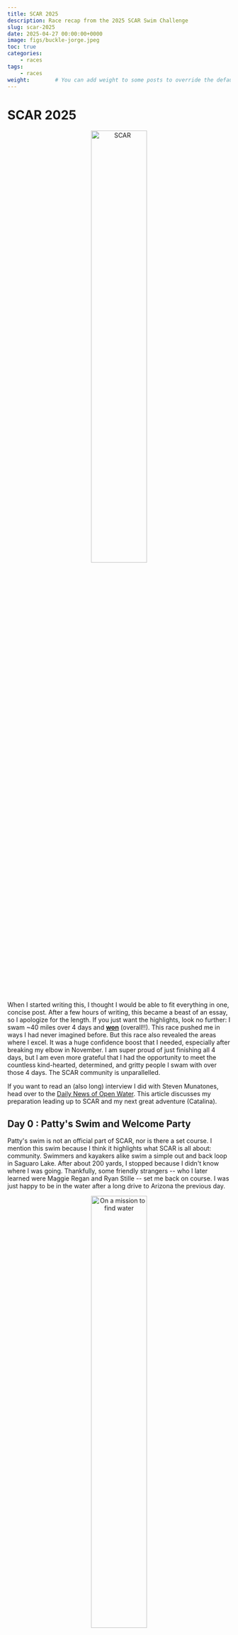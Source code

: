 ```yaml
---
title: SCAR 2025
description: Race recap from the 2025 SCAR Swim Challenge 
slug: scar-2025
date: 2025-04-27 00:00:00+0000
image: figs/buckle-jorge.jpeg
toc: true
categories:
    - races
tags:
    - races
weight:        # You can add weight to some posts to override the default sorting (date descending)
---
```


# SCAR 2025

<p align="center">
  <img alt="SCAR" src="figs/SCAR-sign.jpeg" width="50%">
</p>

When I started writing this, I thought I would be able to fit everything in one, concise post. After a few hours of writing, this became a beast of an essay, so I apologize for the length. If you just want the highlights, look no further: I swam ~40 miles over 4 days and [**won**](https://www.webscorer.com/seriesresult?seriesid=387371) (overall!!). This race pushed me in ways I had never imagined before. But this race also revealed the areas where I excel. It was a huge confidence boost that I needed, especially after breaking my elbow in November. I am super proud of just finishing all 4 days, but I am even more grateful that I had the opportunity to meet the countless kind-hearted, determined, and gritty people I swam with over those 4 days. The SCAR community is unparallelled. 

If you want to read an (also long) interview I did with Steven Munatones, head over to the [Daily News of Open Water](https://dailynewsofopenwaterswimming.com/corey-murphey-reflects-on-winning-the-scar-buckle/). This article discusses my preparation leading up to SCAR and my next great adventure (Catalina). 

## Day 0 : Patty's Swim and Welcome Party

Patty's swim is not an official part of SCAR, nor is there a set course. I mention this swim because I think it highlights what SCAR is all about: community. Swimmers and kayakers alike swim a simple out and back loop in Saguaro Lake. After about 200 yards, I stopped because I didn't know where I was going. Thankfully, some friendly strangers -- who I later learned were Maggie Regan and Ryan Stille -- set me back on course. I was just happy to be in the water after a long drive to Arizona the previous day.  

<p align="center">
  <img alt="On a mission to find water" src="figs/pattyswim-1.jpeg" width="50%">
</p>

My mom, Jill, and my friend Amie also swam at Patty's swim. Amie, a triathlete, braved the cold water (in a wetsuit, of course). My mom, being the safety-oriented physician she is, wore a black Stanford cap in my honor. One of these days, she will learn about visibility in open water 🤦‍♀️. On my way back from what I think was the "island" we were told to swim to, I met up with Amie and my mom. We swam back to the dock and braved the rocky exit from the water. There are lots of prickly and spiky things in Arizona. Just keep that in mind when you decide to walk barefoot on a rocky path. 

After the swim, Amie, my mom, and I went back to our AirBnB to relax and pack for the coming days while also staying out of the very hot Arizona sun. As Colaradans, we were very unprepared for 90+F degree temperatures. Being me, I brought an abundance of black clothing that was way too warm for the Arizona weather. 

<p align="center">
  <img alt="The best crew" src="figs/crew.jpeg" width="50%">
</p>

Patty's swim also marked 5 months to the day post elbow fracture, which I acquired walking across a parking lot... as if you needed further evidence that I am a swimmer who can't walk on land. This is just to illustrate that even the lead up to this event was a challenge. I had to rebuild my endurance base in January through kicking and dealt with some hand numbness from ulnar nerve impingement throughout the bulk of my training. My elbow is fine now. And I firmly believe that my elbow fracture ultimately helped me. I had to revise my stroke mechanics, strength training, and training volume, which all helped me get through some of the heavier weeks of training leading up to SCAR. 

#### Party time! 

<p align="center">
  <img alt="map + me" src="figs/map+me.jpeg" width="50%">
</p>

Kent (the race organizer) hosts a welcome party at his incredible house the evening before SCAR begins. There was a band, swag, good lasagna, and a motivational speaker (Chris Dorris). More importantly, the vibes were incredible (I cannot believe I just wrote the word "vibes"). I was surrounded by so many successful channel swimmers with remarkable swimming resumes. It was amazing to hear all of their stories and meet the people I would be swimming with over the subsequent days. Amie found her people (she is British, but identifies as Aussie because why not?)

If I'm honest, this is when my imposter syndrome set in a bit. While I have swum since I was in diapers, SCAR would be my first attempt at anything longer than a 10k in open water. Being surrounded by so many swimmers who have swum A LOT further than I have was a bit intimidating. But I remained excited to learn from them over the following few days.

<p align="center">
  <img alt="Swag" src="figs/goodies2.jpeg" width="50%">
</p>


Amie, my unofficial social media manager, made me take the obligatory check-in pictures. So please enjoy. 

<p align="center">
  <img alt="Wave 3" src="figs/wave3-list.jpeg" width="50%">
</p>

As the party wrapped up, we escaped back to our AirBnB to pack for day 1! My four day long SCAR adventure was set to begin in just under 12 hours.

## Day 1: Saguaro (~8.5 miles)

<p align="center">
  <img alt="Saguaro Map" src="figs/saguaro-map.png" width="80%">
</p>

SCAR begins! Check-in began at 7:30 am. As a chronic early person, I arrived at 7:10 am after a 30 minute drive from our home base in Mesa, AZ. In hindsight, my early arrival set me up for an even longer day than I needed, but I would have been much more anxious had I arrived any later. That said, I was proud of myself for only arriving 20 minutes early. 18 year old Corey would have insisted on arriving an hour early (my apologies to everyone who knew me and had to deal with me when I was a teenager). 

<p align="center">
  <img alt="saguaro-car" src="figs/saguaro-car.jpeg" width="45%">
&nbsp; &nbsp; &nbsp;
  <img alt="Check In" src="figs/checkin.jpeg" width="45%">
</p>

Kent and his team of volunteers do a phenomenal job of getting the kayakers and swimmers to where the need to be each day. They have to get 40 kayaks, 40 swimmers, and 40 kayakers from a meeting area to the swim start each day. The swim starts were largely inaccessible by car, so we met near the finish and boated up to the starts. To do that, the volunteers daisy-chain the kayaks and pull them behind pontoon boats that carry the swimmers and their kayakers. This takes time, especially with pontoon boats. With only a few boats available, on day 1, it took about 2.5 hours to carry waves one and two up to a staging area near the start. 

<p align="center">
  <img alt="Saguaro" src="figs/saguaro.jpeg" width="50%">
</p>

Since desitin (aka diaper cream, the sunscreen of choice for open water swimmmers) is extremely messy, the organizers asked us not to put it on before we got to the staging area to protect the boats' upholstery. We were told that we would have ample time to lube up at the staging area once we got there. However, because it had taken wave 3 so long to get from the docks to the staging area, we were given less than 5 minutes. This meant I had to rush to put on desitin. I missed a few spots. I also didn't have time to help my mom set up the kayak (e.g., tethering bottles, loading dry bags, setting up a camera). I think we faired okay given the rush, but I definitely took this rush as a lesson for the following days: **Be prepared to have only a few minutes before the start. Put on a layer of sunscreen before you get on the boats just in case. Bring fewer things on the kayak to facilitate faster setup.**

<p align="center">
  <img alt="Sunburn" src="figs/sunburn.jpeg" width="50%">
</p>

It seemed like I had barely gotten off the boat before I had to get back on. Pirate, one of the volunteer boat captains, took us about 1 mile upstream from the staging area to the start buoys - red buoys that sit in front of the dam between Saguaro and Canyon lakes. Meanwhile, our kayakers paddled from the staging area to start. We would meet up with them somewhere between the start and the staging area. Pirate told us that we were to jump off the boats into water (of unknown temperature) when he said go. We were to swim about 10 meters to the buoys, put one hand on the buoys and raise the other in the air, then Kent (on another boat) would tell us to go when all of our hands were in the air. So I jumped, put one hand on the buoy and the other in the air, and heard go! So I went! 

My wave -- Ildiko Szekely, Susan McKay, and Alain Simac -- started fast. Ildy took off immediately, which was expected given how fast she is in the pool. Since drafting isn't allowed in these races, I just focused on settling into a rhythm as quickly as possible rather than trying to swim in Ildy's draft. Kent had warned us there was a shallow rock about 400 meters downstream from the start and to veer right of the rock to avoid it. So I tried to stay near the right wall of the canyon as best I could. Since I didn't know how I would handle the open water elements and the distance (independently, I had confidence I could handle each), I took my time at the start. I had a long four days ahead of me. After about 800 yards, I found my mom (my kayaker) and let her take control of the navigation. 

*Now for the biggest disclaimer of this post: I lose all sense of time and distance when I swim. Sometimes 5 minutes feels like 4 hours; sometimes 4 hours feels like 5 minutes. So take any claim I make about how long something took with a grain of salt. I don't know what I'm talking about.*

The first half of this swim was relatively uneventful. I fed as planned: 10 oz of Infinit Go Far mix every 30 mins, 2-3 Clif Shot Blocs every 90 minutes. This plan seemed to work. The Shot Blocs revived me a bit (yay, caffeine!). I thought about my breathing pattern: 2 breaths to the right, 1 to the left when. This was the pattern I tried to stick with the whole race. I got comfortable with swimming through short-lived and extremely cold currents. I don't know what menopause feels like (yet), but I'd imagine the hot flashes were a bit like what I felt in Saguaro. 

About halfway (or what I thought was halfway), boat traffic picked up a bit. Fortuntely, we were out of the narrow canyon portion of the swim and the boats were giving us a great deal of space. While there was some wake, it wasn't terrible. I timed my stroke to the waves and continued on. 

At one point, I nearly swam into some brush. That was a bit creepy. I was worried about snakes. We had been warned that sometimes rattlesnakes make their way into the lake (they can swim!). And, if I were a snake, I would live in that brush. But again, my mom corrected my line and I put the brush and the snakes out of my mind as quickly as I could.

On the boat ride out, Patty told us to look out for a big rock on the right shore -- that would be our sign we were about to go through the last slot canyon before entering the main lake where the finish was. I didn't see this rock. Around the time I think I passed it, my mom moved me a bit closer to the shore, paddling on my right side to protect me from boats and wake. Unfortunately, on one particular corner, we got a bit too close and I nearly grounded myself on some shallow rocks. So I think I was a bit too distracted to see the big rock, which was probably good. I learned over the following days it is better to not know where you are in these swims than to know. Sometimes ignorance is bliss. 

Then came the long stretch. Since I hadn't seen the rock yet, I thought I had a fair bit of swimming left. It was around this time that I started to worry about my mom. After one feed, she got about 50 meters behind me. I sighted to the nearest canyon wall, but was a bit concerned about her. That was the only time all week I got more than 10 meters away from her. I ended up doing backstroke for a bit to figure out what was going on. After the race, I found out that her shoes had melted and were sticking to the kayaks pedals. She was taking off her shoes so that she could pedal in her socks. 

Then she started looking around a lot - up, down, left, right. It looked like she was lost or bonking. I missed a feed somewhere in this section. This is the only time in the race where I was legitimately worried about my mom. I thought we had another canyon section to swim through - we were still a ways away from the finish. If she was bonking already, we were in trouble.

But then we turned a sharp, blind left corner and I saw the red finish buoys 25 meters ahead. I had a bit left in the tank (see: I thought we had about 4 more miles to go) so I sprinted to the buoys near the finish boats (note to self: next time sprint to the nearest buoy, not the one that's closest to the boat...). As I touched the buoy, I lifted my head to hear Kent on a megaphone saying "Nice job, Corey!" 

I swam to the finish boats that would take us back to the parking area while the kayakers kayaked (more!!) across the body of the lake. It was only an extra 1/2 mile for them, but I felt for my mom who was already having a rough day and had to kayak even more. That said, she didn't complain. 

<p align="center">
  <img alt="Day 1 complete" src="figs/saguaro-finish.jpeg" width="50%">
</p>

All in all, it was a great start to the week. Finishing that distance gave me a great deal of confidence going into the second day. I felt like I had handled the open water elements well, fed sufficiently, and didn't over-exert myself. 

> **3:15, 2nd place Stage 1, 2nd place OA**


### Highlights
- Survived my longest open water swim to date
- Feed plan seemed to work well
- Kept calm even in cold currents
- Stroke thrived in boat wake
- Minimal soreness! 
- Burritos at the finish 

### Lowlights
- Melted shoes and getting separated from the kayak for a bit
- Missed a feed
- Air temp! It was a hot day for the kayakers
- Rushed start = not enough time to put on sunscreen = bad cap tan 
- Brought wayyy to much stuff with us. Needed to consolidate for the next days
- Amie wasn't able to get on the support boats. We had hoped she would be able to spectate, but it wasn't to be. 

## Day 2: Canyon (~9 miles)

<p align="center">
  <img alt="Canyon map" src="figs/canyon-map.png" width="80%">
</p>

Everyone told me that Canyon is the prettiest and their favorite swim of SCAR. So I was excited for this day. Since I felt pretty good, I wanted to try to push a bit more. I knew I could finish the distance, so I wanted to try to do it a bit faster. 


<p align="center">
  <img alt="Canyon meetup" src="figs/canyon-start.jpeg" width="50%">
</p>

The meeting point for Canyon is a bit further from Mesa -- a 45 minute drive instead the 30 mins to Saguaro. That morning, we had to pack up and check out of our AirBnB to prepare for the move to the Apache Lake Resort later that afternoon. So we arrived at the meeting point around 7:20. I was better prepared with food, water, and a layer of sunscreen after learning my lesson at Saguaro. I was prepared to wait around for hours today. First major lesson of SCAR: adapt each day! 

Fortunately, things went a bit quicker before the Canyon start. After about 45 minutes, I was on a boat to the start! And it was a fast boat! We got to the staging area before wave 1 had departed, leaving ample time to lube up with more sunscreen, desitin, and lanolin. I was so grateful for the extra time. But it wasn't too much extra time... just enough to lube up, pack up the kayak, and mentally prepare for the day. 

<p align="center">
  <img alt="SCAR flag" src="figs/SCAR-flag.jpeg" width="50%">
</p>

At the end of each day, Kent adjusts the waves so that swimmers be with other swimmers approximately their speed. So Wave 3 got a bit bigger -- now Maggie, Ryan, Jorge, and Stefan joined Ildy, Sue, and me. The ride up to the start was gorgeous. I tried to take in as much as possible, but alas even those gorgeous images are fading. 

<p align="center">
  <img alt="Posing for the camera in my desitin" src="figs/canyon-pose2.jpeg" width="50%">
</p>

The start procedure was the same as Saguaro -- hop off the boat, swim to the buoys, raise your hand in the air, listen for Kent to say "go!" We were all pros at this by now. As expected, Ildy took off. But on this day, I decided I was going to stay with her until I couldn't. Since the wave spacing was a bit shorter, we immediately starting making our way through the previous waves around the same time we found our kayakers. 

Side note: Ildy's kayaker was Chris Morgan, who was the assistant coach at Stanford when I was manager of the women's team. The world is incredibly small.  It was so cool to be able to swim alongside someone I worked with 13 years prior. 

Around 2 miles in, Ildy and I had moved to the front of the previous waves. We were swimming in parallel at that point. I felt good so I decided to move to the front. In retrospect, it was too early to do this, but race tactics are not my strength. As I made the pass to go around Ildy, my mom started screaming at me. Internally, I thought "I am passing someone, could you not scream at me please?" But she was just trying to get my attention so I would look at the speedboat that was floating alongside us. My dear friend Amie, whom we had left behind at the parking lot, was piloting a speed boat. My initial thought was "Huh... whose boat did Amie steal?" For the record, Amie didn't steal a boat; she rented one from the local marina. And then she followed the race for about 40 minutes, taking incredible pictures and being the all-around joy of a human she is. I think seeing Amie revived me quite a bit, so I kept pushing. 

<p align="center">
  <img alt="Canyon Swimming" src="figs/canyon-stroke5-perfect.jpeg" width="50%">
</p>

I then led the race for the next 5-6 miles. I found this stressful. I started shorting my feeds because I could see Ildy right behind me at every feed. While I am a competitive person, I don't love feeling competitive. I'd rather just push myself than race other people. No shame or judgement to people who like racing. It's just not my favorite part of sport. And shorting feeds during long swims like this is a massive mistake. Taking an extra few seconds to gulp down a few extra calories can make the difference betweeen bonking and not. And I definitely bonked.

Since I didn't know where I was for most of the previous day, on the boatride to the start, I had tried to commit to memory some landmarks that could help me figure out where to time efforts. This was also a mistake. I kept thinking I was near the finish when we still had 2ish miles left. Ildy started to creep up on me with 1.5 miles to go. At the same time, boat traffic became intolerable. There were speed boats doing circles around us and jet skis flying by on narrow corners. With 1 mile to go, I heard Chris and my mom screaming and pointing at Ildy and me. With one breath to my left, I saw the world's biggest river boat (you know the ones with 3 decks that you'd expect to read about in a Mark Twain novel?). I have since learned that this party boat was called "Dolly." The wake was so big that I had to swim perpendicular to the boat (and the direction I was supposed to be going) to avoid getting sucked into the side of the boat. 

This was also when Ildy passed me. A bit rattled by our encounter with Dolly, bonking because of the shorted feeds, and with my triceps on fire, I had nothing left in the tank. I just needed to finish. I had some hope I could catch Ildy on the finishing stretch -- about 1000 yards from the corner to the finishing buoys. But, alas, I had burned my matches for the day. And then promptly grounded myself on some rocks near the turn. Ildy hammered for the last mile, rightfully putting me in my place. I was gassed at the finish. I guess given how hard I had swum most of the day, I was relatively okay. My triceps were sore, but I knew I could still tackle the beast, Apache, the next day. 

Ildy and I floated (by boat) back to the parking area. I then immediately got in the car to drive to the infamous Apache Lake Resort. We were told to avoid going back to Mesa due to road closures and to avoid driving to Apache in the dark. I didn't really understand why until we were sliding around on a 12% grade dirt road in my AWD SUV with a dirt road traction mode. That was a bit scary! Thank goodness I read the race emails and advice before driving to Apache! 

> **3:06, 2nd place Stage 2, 2nd place OA**

### Highlights
- Led the race most of the day
- Felt strong, even in boat wake and wind chop
- Amie "stole" a boat and met us on the lake
- Weather was much better
- Swimming alongside Ildy and Chris all day
- Handling higher paces over longer efforts
- Felt in sync with my mom today. We worked well together 

### Lowlights
- Boat traffic
- Dolly, the giant river boat
- Bonking, likely because of shorted feeds
- Tricep pain toward the end
- Getting "touched out" (well, from 1 mile out but still...)

## Day 3: Apache (~14.2 miles, but some say up to 17 miles)
<p align="center">
  <img alt="Apache map" src="figs/apache-map.png" width="80%">
</p>


Pre-SCAR, if you had asked me what I was most scared of, I would have said Apache. "Scared" might not be the right word. I just had a lot of questions about how I would handle it. Apache is known for its extremely cold start, brutal winds that cause kayaks to get separated from the swimmers, and non-trivial length. I had mentally prepared to be swimming for around 8 hours, but that is about 3x the duration of my longest swim pre-SCAR. I didn't know how my stomach would handle 8 hours of non-solid food. I didn't know how I would handle 8 hours of 60ish degree water. All of this is to say, I had a lot of questions about Apache going into it. So I focused on controlling what I could and staying patient. I think that approach was the best for me for the day. It wasn't about winning or racing; it was about finishing. 

<p align="center">
  <img alt="Apache Nutrition" src="figs/nutrition-apache.jpeg" width="50%">
</p>

Since Apache is a long day of swimming, the race starts a bit earlier. We meet at 5:30 am at the Apache Lake marina, which is a 2 minute walk from our hotel rooms at the resort. At least we didn't have to drive today! 

During the previous days, I had gotten quite hot by the time we got on the boats to the staging area. Having learned my lesson, I minimized the amount of clothes I brought with me to the Apache start. This was again a mistake. The boat ride to the staging area of Apache was incredibly cold. At some point, I had put on every item of clothing from my post-race dry bag and was still shivering. At least I had packed gloves, a beanie, and my changing poncho! 

<p align="center">
  <img alt="Before Apache" src="figs/apache-before-lake.jpeg" width="50%">
</p>

When we arrived at the staging area, we were informed that the U-Haul filled with the rental kayaks had been left at the Apache lake marina, a 45 minute drive from the staging area. The private kayaks (mine included) were at the staging area already. Kent offered to let those with private kayaks start as soon as they wanted. While I appreciated that, I didn't want to spend the whole day on Apache alone. So my mom and I decided to wait for the rental kayaks to be delivered. As the sun came up, the staging beach got warmer so at least I wasn't cold anymore! 

After about an hour and half, the rented kayaks arrived and Waves 1, 2, and 3 all rushed to get ready, lube up, and get to the start. I put my desitin on a hair too early. The air still wasn't warm enough to stand in a suit with no clothes on, so I got a bit colder than was ideal when waiting for the start. The boat ride to the start was also, frankly, miserable. I have never shivered that much in my life. But fortunately we were greeted by the sight of the incredible Roosevelt dam before us. This monumental backdrop would be the start of this monumental day. 

<p align="center">
  <img alt="Apache View" src="figs/apache-view.jpeg" width="50%">
</p>

Then the same procedure as the previous days. Hop off the boat, then... oh my goodness was that water cold. I heard a few squeals and yells from my fellow swimmers. The incredible Abigail Fairman, who had joined us for half of Apache, said, "Oh this is 56 degrees!" Other reports from that day said the start was 52. I thought it was mid-50s as well (no pins and needles, but definitely did take your breath away when you jumped in). As we swam toward the buoys, the current was apparent. The buoys were moving backward away from us. We were going to have to fight the current for a bit at the start. The start felt like it took ages (probably because of the cold). By the time I heard Kent say "go!" my arms were numb. It took a bit to get moving. 

For the first 500 yards or so, Ildy and I breathed toward each other before she split off to find her kayak. Susan McKay took off immediately from the start at a blistering pace. Susan is a seasoned channel swimmer, so I knew she was confident in her ability to hold that pace. I, however, had no idea what to expect. So I just tried to keep my stroke long and build for the first half. There was no need to race from the outset. 

About 1 mile in, I felt a warm current come up from underneath me. This was the weirdest feeling I've ever had in my life. It was bubbly and made my skin tingle. It had been so cold up to that point that I legitimately thought something was wrong with me. Was this hypothermia? I went through my hypothermia checklist: Can I talk? Are my cheeks numb? Are my hands cramping? Am I shivering? Have I stopped shivering? Am I able to think clearly? After going through that list, I realized that I was fine; it was just a weird, bubbly current. But I did almost stop to tell my mom about it (and she would have laughed at me).

<p align="center">
  <img alt="Apache swimming" src="figs/eri-side3.jpeg" width="50%">
</p>

Patience was the theme of the day. Even though I could see Sue, I told myself I had plenty of time to race her at the end. I took my time with my feeds. I was in it for the long haul and doing everything I could just to finish. 

There are 3 distinct sections of Apache: 1) the exit from the canyons. This section is relatively calm, a bit cold, but all in all pleasant. 2) the windy middle section. I was told to expect about 2 miles of headwind as we neared the Apache lake marina. In reality, it was more like 4 miles of headwinds and some boat traffic. and 3) the open sections where the winds do not die and come from every direction while the water gets cooler as you approach the finish dam. 

I enjoyed section 1. Section 2 was where I struggled most that day. I wasn't yet used to the wind and couldn't figure out a breathing pattern. We also detoured into a cove at one point -- a navigational error my mother has apologized profusely for. In her defense, that section was extremely hard to navigate with no markers. And the wind was frankly abusive at that point. We were promised that the wind would let up a bit as we passed the marina. My mom was sitting on my left at the time, blocking my view of the marina so I completely missed that we had passed it. Again, this was a good thing. I do better when I don't know where I am. Missing the marina meant I didn't know I was halfway until after I was well past halfway. 

Then there was the third section. The winds were brutal, but I was sort of used to them by this section. My mom lost her hat at one point (it blew off her head and is now resting at peace somewhere in the bottom of Apache). There was a 10 minute period where I don't think we moved at all due to the current. I could see the same rock on my left side for a very long time. I was about 1 minute behind Sue McKay throughout this whole section, never getting closer, but never letting her out of my sight. 

<p align="center">
  <img alt="Apache Rocks" src="figs/apache-rocks.jpeg" width="50%">
</p>

It looked like we were about to head back into the canyons (where Canyon had started the day before). As I had not studied the map well, I had no idea where the finish was or how much more I had. I decided that we had about 4 miles left and I just had to figure out how to deal with the headwind. 

Around that time, my elbow started to bug me -- an intense nervy feeling that clearly was coming from my ulnar nerve. To address it, I focused on my catch, making sure I was protecting my elbow as best I could and that I wasn't trying to stabilize my stroke with that arm as I breathed. Soon that pain subsided. I mention this moment because this was the only time I thought "oh no, I can't finish this" during all of SCAR. My elbow is my biggest weakness. I didn't want to do permanent damage to my elbow because Catalina is my real goal. That said, I needed to finish this to get to Catalina. 

Fortunately, my stroke correction fixed the pain and I could go back to my seemingly eternal battle with the wind. As we got closer to the entrance to the canyon, the wind pick up again and the water temperature dropped. The waves were so big that I couldn't really see in front of me. I saw a vaguely red thing in the distance, but decided that was a beach rather than the finish buoys. It was the buoys. I just didn't know it was the buoys until I was about 25 meters away from them, when I "sprinted" to finish. Sprinted might be a strong description for what I did...

Upon finishing, I floated in the water for a good 10 minutes with Sue McKay. Kent asked me how I felt and all I could say was "That wind is brutal." It was indeed brutal... but it was also foreshadowing for the next and final stage of SCAR. 


<p align="center">
  <img alt="Best Kayaker" src="figs/apache-post.jpeg" width="50%">
</p>

The first six of the finishers then boarded a boat with our kayakers and floated back to the marina, cheering for the swimmers who were still battling the wind along the way. I think this was one of my favorite moments of SCAR. I got to talk to Sue and Haley extensively about their upcoming swims and favorite parts of this experience. It was also on this boat ride that Sue and I learned we had moved into second and first place overall (respectively). Sadly, Ildy had a bout of tachycardia around 6km into the race and had to stop. 

<p align="center">
  <img alt="Apache sunset" src="figs/apache-sunset.jpeg" width="50%">
</p>


> **5:59, 3rd place Stage 3, 1st place OA**

### Highlights
- I finished Apache! 
- I fed as planned
- I took my coach's advice and tried to be patient the whole swim. I think this worked well. 
- The boat ride back to the marina with the first six Apache finishers

### Lowlights
- Awful headwinds 
- A costly detour into a cove 
- Nervy elbow pain
- Late start due to forgotten kayaks
- Cold boat ride to the start
- COLD start. I was more bothered by the air temp than the water temp, but others thought the water temp was a bit too chilly.

## Day 4: Roosevelt (10 km sunset/night swim)

<p align="center">
  <img alt="Roosevelt map" src="figs/roosevelt-map.png" width="80%">
</p>

After 3 long days, Roosevelt is the final hoorah and celebration. It's also quite a bit different from the other 3 days. First, it's a triangle course outlined by buoys. Second, it's a night swim. Third, it's "only" 10km. There are very few photos from Roosevelt, largely because it was at night. So I apologize for the upcoming wall of text. 

After a halfday of recovery, we made our way from the Apache Lake Resort to Roosevelt Lake -- a massive lake to the east of Apache.  We were meant to meet around 4:30pm, which complicated my feeding schedule for the day. I really should have eaten around 1pm but opted to wait until 2:30pm when we got to the Roosevelt marina. Then, I didn't really want much food because I would be swimming in just a few hours. I just wasn't in the mood for a meal. So I downed a cheese sandwich. It worked, but it wasn't ideal. Next SCAR Lesson: think about your feeding schedule when you're not swimming too. 

At 4:30, we started to unload the U-Hauls and decorate them with lights for the night swim. My mom had packed the coolest Christmas lights... unfortunately, the AA batteries that powered them were not in the bag. So we pivoted as we had done countless times in the previous few days. I started zip-tying glow sticks to the kayak, while she added LED nav lights to parts of the kayak. We tried to zip tie a glowstick to the back of my suit, but the end of the zip tie bugged me. I was going to get annoyed if this stuck into my back the whole 10km. So we switched to a safety pin. 

Kent then presented black swim caps to those who finished Apache. It was the one celebration of the week and for good reason. Apache is such a beast. It was so wonderful to celebrate all of those who made it through that brutal wind, cold water, and long distance the previous day. 

Then Kent had each wave line up on the beach while he checked the lights on our caps and suits. Given we started at sunset, I had opted to use my clear goggles -- a different model and brand from the goggles I had used the previous days. I had practiced in these goggles in the pool but not open water. So I was a little nervous about what would happen with them (and for good reason as you'll see). 

We then waded out to our knees and waited for Kent's "Go!" Then we were off -- aiming for the first buoy situated on the other side of a channel between the main shore and a small island. Going into the day, I felt okay given how much I had swum over the previous 3 days. That said, I didn't feel like I had a lot of speed left in me. Since I was only 12 minutes in front of Sue McKay, I knew I had to keep her in my sight all day. I decided to take Roosevelt a bit quicker to get to the buoy first. But after we passed the island, the wind picked up. Unlike Apache, where we had a headwind most of the race, the wind here came from every direction. I couldn't find a breathing pattern that didn't force me to swallow water with every stroke cycle. My goggles started to leak almost immediately. Nevertheless, I kept on swimming. There was no way I was going to stop now because of some leaky goggles and more wind. I just needed to stay calm. 

After we passed the first buoy, we changed directions so that the wind was blowing directly at the side of my mom's kayak. Fortunately, she positioned herself right next to my right shoulder so I felt protected... she also blocked the sun for me, which helped a great deal with sighting. For the previous three days, I had done an excellent job of bilateral breathing. But now, when I tried to breathe to the left, I would swallow a mouthful of water. So I just decided to breathe right for this stretch. Later, my mom told me that the wind was so strong, the kayak nearly flipped on this stretch. Due to the wind, I missed at least two feeds in this stretch. It just wasn't safe to stop. All in all, I don't think it mattered much though. 

As we approached the second buoy, the sun was almost fully set. I felt something tug at my right ankle as I passed between the turn buoy and a light attached to it. I had gotten wrapped in the line. I did my best to make sure my mom's kayak propellers didn't get wrapped in the line, untangled myself, and then proceeded to turn around the buoy. We were now on the final stretch. 

Then the sun set. We started with the kayak on my left side. Unfortunately, knowing I am a right-dominant breather, we had put more lights on the right side of the kayak. So there was only one light illuminating the left side and it started to fall off. My mom grabbed it and then started to move it. Before I knew it, I was yelling "No! No! I need that light." So she kindly held it for me until she decided just to switch back to my right side. 

After a while swimming in complete darkness, I started to get a hang of it. I needed at least two points on the boat to follow (the nav lights were perfect) in order to see where the boat was going. But then I started to doubt my mom's navigational skills. The course instructions told us to "follow the light," but there were about 50 lights on shore. I swore we were going toward the island instead the boat ramp. After doubting my mom's vision for about 5 minutes, I finally decided that she was going to have a better chance of figuring out where we were going than I was. I might just have to endure a bit of a detour. 

My goggles continued to leak. After emptying them for the 4th time, I decided to change back into a tinted pair. When my goggles filled with water, the nav lights on the kayak started to merge and I lost all sense of direction. Tinted goggles that didn't leak were definitely preferable to leaky goggles that blurred my vision. 

As it was dark, I couldn't see anyone or anything except the few glowsticks and lights on the kayak. So I just tried to trust we would get there eventually. 

And then I ran headfirst into a tree in the middle of the lake. It didn't hurt me. I was just surprised by it. We lost a few glowsticks during this collision, which didn't help the vision situation. But I knew we had to be getting close to the finish. Moments later, I felt ground and saw lights to my left. Lifting my head, I heard my mom yell "Go to shore!" and then from the shore "No! Go to the buoy!" And then my mom said "Where's the buoy?" I couldn't see the buoy either. Turns out, it was about 20 meters away behind my mom and was lit by 3 glow sticks (so it was really really hard to see). I sprinted as hard as I could to that buoy, hoping no one had passed me in this navigational error. 

After touching it, I floated back to shore as a few people approached the finish. Maggie and Susan were right behind me -- I was so grateful to be done, but also to finish close to two people I respect so much. SCAR was over. I had finished it! And I had won it! 

> **2:42, 2nd place Stage, 1st place OA**


### Highlights
- I didn't (fully) panic while swimming at night with leaky goggles
- Swimming at sunset is a really cool experience
- Still felt strong even after 3 long days preceding this. I was able to take the pace out fast 
- Stayed calm in brutal winds. I learned something from Apache! 

### Lowlights
- I did not keep up with my feeds during this swim. Focus was more on the elements and finishing. 
- I puked shortly after the first buoy. The wake was making me a bit nauseous
- The safety pin holding my glowstick to the back of my suit came undone after the first buoy and started sticking me in the back. I ended up with some mild chafing on my back.
- I was VERY lost and briefly doubted my kayaker's navigational insights. I should have known better.

After the first male finisher (Jorge) came in, Kent asked us to meet him at the U-Haul, where he handed us the coolest belt buckles you've ever seen. These go to the top male and female finisher in the race. They have an inset picture of Apache lake and feature a Jack Kerouac quote on the back: **"Unforeseen events wait lurking to surprise you."** A perfect description of my week at SCAR. Then we uncermoniously packed up the kayak and started our journey home to Colorado - with a SCAR buckle in tow. 


<p align="center">
  <img alt="Light" src="figs/winnner-car.jpeg" width="45%">
&nbsp; &nbsp; &nbsp;
  <img alt="Dark" src="figs/withKent.jpeg" width="45%">
</p>

<p align="center">
  <img alt="Light" src="figs/buckle-front.jpeg" width="45%">
&nbsp; &nbsp; &nbsp;
  <img alt="Dark" src="figs/buckle-back.jpeg" width="45%">
</p>

## Final Thoughts
> **Final Time: 15:04:48.5, 1st place woman, 1st place OA**

### Highlights
- There is no better community than the SCAR community. I am so grateful to have met such wonderful people, who love swimming and can push through the toughest conditions. 
- New swimming friends: Maggie, Sue, Ildy, Jorge, etc. The list is endless!
- I learned a great deal about myself and my abilities as a swimmer and endurance athlete
- Spending 4 days with my mom and learning to trust her unconditionally

### Lowlights
- None. I wouldn't change this experience for anything.

## Miscellaneous pictures

Just a girl and her kayaker
<p align="center">
  <img alt="Mom and Me" src="figs/after-mom+me.jpeg" width="50%">
</p>

Kayakers get to swim in Apache too! 
<p align="center">
  <img alt="Kayaker Swim" src="figs/kayaker-swim.jpeg" width="50%">
</p>

Some fearless ducks at Canyon
<p align="center">
  <img alt="Ducks" src="figs/ducks-canyon.jpeg" width="50%">
</p>

The finish buoy (when I could see it before Saguaro)
<p align="center">
  <img alt="Buoy" src="figs/buoy.jpeg" width="50%">
</p>


Once a bag lady, always a bag lady. 
<p align="center">
  <img alt="Bag Lady" src="figs/bags.jpeg" width="50%">
</p>

The coolest kayaker
<p align="center">
  <img alt="Kayaker" src="figs/eri-side1.jpeg" width="50%">
</p>